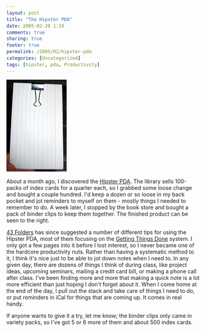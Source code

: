 ```yaml
---
layout: post
title: "The Hipster PDA"
date: 2005-02-20 1:19
comments: true
sharing: true
footer: true
permalink: /2005/02/hipster-pda
categories: [Uncategorized]
tags: [hipster, pda, Productivity]
---
```

<div class="imgRight"><a href="http://www.flickr.com/photos/brockli/8248563/" title="Hipster PDA"><img src="/files/images/8248563_87d7c2952f_m.jpg" width="157" height="240" alt="Hipster PDA" /></a></div>

About a month ago, I discovered the <a href="http://merlin.blogs.com/43folders/2004/09/introducing_the.html">Hipster PDA</a>.  The library sells 100-packs of index cards for a quarter each, so I grabbed some loose change and bought a couple hundred.  I'd keep a dozen or so loose in my back pocket and jot reminders to myself on them - mostly things I needed to remember to do.  A week later, I stopped by the book store and bought a pack of binder clips to keep them together.  The finished product can be seen to the right.

<a href="http://www.43folders.com/">43 Folders</a> has since suggested a number of different tips for using the Hipster PDA, most of them focusing on the <a href="http://www.amazon.com/exec/obidos/tg/detail/-/0142000280/qid=1108881093/sr=8-1/ref=pd_bbs_1/103-8031669-4131837?v=glance&s=books&n=507846">Getting Things Done</a> system.  I only got a few pages into it before I lost interest, so I never became one of the hardcore productivity nuts.  Rather than having a systematic method to it, I think it's nice just to be able to jot down notes when I need to.  In any given day, there are dozens of things I think of during class, like project ideas, upcoming seminars, mailing a credit card bill, or making a phone call after class.  I've been finding more and more that making a quick note is a lot more efficient than just hoping I don't forget about it.  When I come home at the end of the day, I pull out the stack and take care of things I need to do, or put reminders in iCal for things that are coming up.  It comes in real handy.

If anyone wants to give it a try, let me know; the binder clips only came in variety packs, so I've got 5 or 6 more of them and about 500 index cards.
